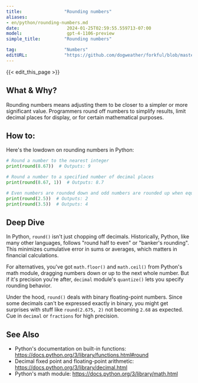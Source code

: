 ```yaml
---
title:                "Rounding numbers"
aliases:
- en/python/rounding-numbers.md
date:                  2024-01-25T02:59:55.559713-07:00
model:                 gpt-4-1106-preview
simple_title:         "Rounding numbers"

tag:                  "Numbers"
editURL:              "https://github.com/dogweather/forkful/blob/master/content/en/python/rounding-numbers.md"
---
```


{{< edit_this_page >}}

## What & Why?
Rounding numbers means adjusting them to be closer to a simpler or more significant value. Programmers round off numbers to simplify results, limit decimal places for display, or for certain mathematical purposes.

## How to:
Here's the lowdown on rounding numbers in Python:

```python
# Round a number to the nearest integer
print(round(8.67))  # Outputs: 9

# Round a number to a specified number of decimal places
print(round(8.67, 1))  # Outputs: 8.7

# Even numbers are rounded down and odd numbers are rounded up when equidistant
print(round(2.5))  # Outputs: 2
print(round(3.5))  # Outputs: 4
```

## Deep Dive
In Python, `round()` isn't just chopping off decimals. Historically, Python, like many other languages, follows "round half to even" or "banker's rounding". This minimizes cumulative error in sums or averages, which matters in financial calculations.

For alternatives, you've got `math.floor()` and `math.ceil()` from Python's math module, dragging numbers down or up to the next whole number. But if it's precision you're after, `decimal` module's `quantize()` lets you specify rounding behavior.

Under the hood, `round()` deals with binary floating-point numbers. Since some decimals can't be expressed exactly in binary, you might get surprises with stuff like `round(2.675, 2)` not becoming `2.68` as expected. Cue in `decimal` or `fractions` for high precision.

## See Also
- Python's documentation on built-in functions: https://docs.python.org/3/library/functions.html#round
- Decimal fixed point and floating-point arithmetic: https://docs.python.org/3/library/decimal.html
- Python's math module: https://docs.python.org/3/library/math.html
